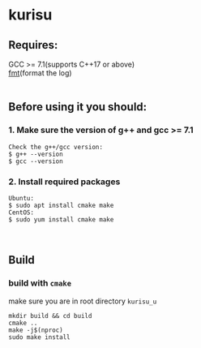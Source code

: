 # kurisu
## Requires:  

  GCC >= 7.1(supports C++17 or above)  
  [fmt](https://github.com/fmtlib/fmt)(format the log)  
&nbsp;
## Before using it you should:  
### 1. Make sure the version of g++  and gcc >= 7.1
```
Check the g++/gcc version:
$ g++ --version
$ gcc --version
```
### 2. Install required packages
```
Ubuntu:  
$ sudo apt install cmake make
CentOS:  
$ sudo yum install cmake make
```    

&nbsp;
## Build
### build with `cmake`
make sure you are in root directory `kurisu_u`
```
mkdir build && cd build
cmake ..
make -j$(nproc)
sudo make install
```